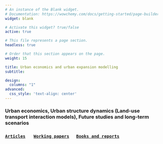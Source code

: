 ```yaml
---
# An instance of the Blank widget.
# Documentation: https://wowchemy.com/docs/getting-started/page-builder/
widget: blank

# Activate this widget? true/false
active: true

# This file represents a page section.
headless: true

# Order that this section appears on the page.
weight: 15

title: Urban economics and urban expansion modelling
subtitle:

design:
  columns: "1"
advanced:
  css_style: 'text-align: center'
---
```


### Urban economics, Urban structure dynamics (Land-use transport interaction models), Future studies and long-term scenarios

### [`Articles`](#articles) &nbsp; &nbsp; &nbsp; [`Working papers`](#working_papers) &nbsp; &nbsp; &nbsp;[`Books and reports`](#books_reports) 